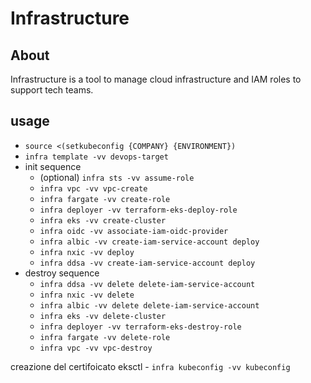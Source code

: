 # Infrastructure

## About
Infrastructure is a tool to manage cloud infrastructure and IAM roles to support tech teams.

## usage
- `source <(setkubeconfig {COMPANY} {ENVIRONMENT})`
- `infra template -vv devops-target`
- init sequence
    - (optional) `infra sts -vv assume-role`
    - `infra vpc -vv vpc-create`
    - `infra fargate -vv create-role`
    - `infra deployer -vv terraform-eks-deploy-role`
    - `infra eks -vv create-cluster`
    - `infra oidc -vv associate-iam-oidc-provider`
    - `infra albic -vv create-iam-service-account deploy`
    - `infra nxic -vv deploy`
    - `infra ddsa -vv create-iam-service-account deploy`
- destroy sequence
    - `infra ddsa -vv delete delete-iam-service-account`
    - `infra nxic -vv delete`
    - `infra albic -vv delete delete-iam-service-account` 
    - `infra eks -vv delete-cluster`
    - `infra deployer -vv terraform-eks-destroy-role`
    - `infra fargate -vv delete-role`
    - `infra vpc -vv vpc-destroy`


creazione del certifoicato eksctl
    - `infra kubeconfig -vv kubeconfig`
